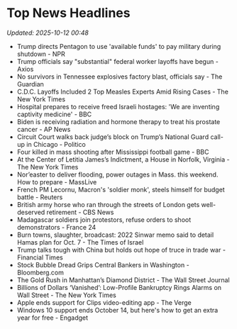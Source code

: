 # Top News Headlines

_Updated: 2025-10-12 00:48_

- Trump directs Pentagon to use 'available funds' to pay military during shutdown - NPR
- Trump officials say "substantial" federal worker layoffs have begun - Axios
- No survivors in Tennessee explosives factory blast, officials say - The Guardian
- C.D.C. Layoffs Included 2 Top Measles Experts Amid Rising Cases - The New York Times
- Hospital prepares to receive freed Israeli hostages: 'We are inventing captivity medicine' - BBC
- Biden is receiving radiation and hormone therapy to treat his prostate cancer - AP News
- Circuit Court walks back judge’s block on Trump’s National Guard call-up in Chicago - Politico
- Four killed in mass shooting after Mississippi football game - BBC
- At the Center of Letitia James’s Indictment, a House in Norfolk, Virginia - The New York Times
- Nor’easter to deliver flooding, power outages in Mass. this weekend. How to prepare - MassLive
- French PM Lecornu, Macron's 'soldier monk', steels himself for budget battle - Reuters
- British army horse who ran through the streets of London gets well-deserved retirement - CBS News
- Madagascar soldiers join protestors, refuse orders to shoot demonstrators - France 24
- Burn towns, slaughter, broadcast: 2022 Sinwar memo said to detail Hamas plan for Oct. 7 - The Times of Israel
- Trump talks tough with China but holds out hope of truce in trade war - Financial Times
- Stock Bubble Dread Grips Central Bankers in Washington - Bloomberg.com
- The Gold Rush in Manhattan’s Diamond District - The Wall Street Journal
- Billions of Dollars ‘Vanished’: Low-Profile Bankruptcy Rings Alarms on Wall Street - The New York Times
- Apple ends support for Clips video-editing app - The Verge
- Windows 10 support ends October 14, but here's how to get an extra year for free - Engadget